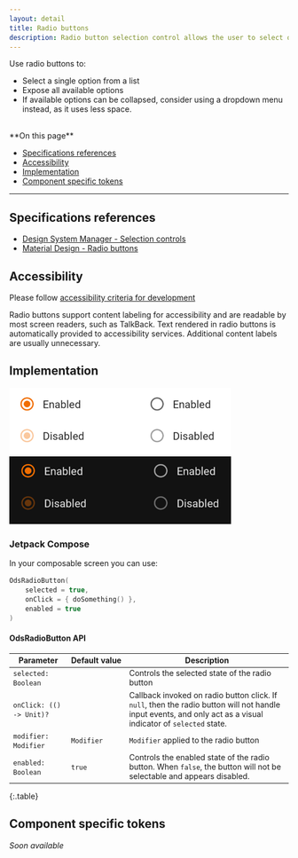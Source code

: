 ```yaml
---
layout: detail
title: Radio buttons
description: Radio button selection control allows the user to select options.
---
```


Use radio buttons to:

* Select a single option from a list
* Expose all available options
* If available options can be collapsed, consider using a dropdown menu
  instead, as it uses less space.

<br>
**On this page**

* [Specifications references](#specifications-references)
* [Accessibility](#accessibility)
* [Implementation](#implementation)
* [Component specific tokens](#component-specific-tokens)

---

## Specifications references

- [Design System Manager - Selection controls](https://system.design.orange.com/0c1af118d/p/14638a-selection-controls/b/352c00)
- [Material Design - Radio buttons](https://material.io/components/radio-buttons/)

## Accessibility

Please follow [accessibility criteria for development](https://a11y-guidelines.orange.com/en/mobile/android/development/)

Radio buttons support content labeling for accessibility and are readable by
most screen readers, such as TalkBack. Text rendered in radio buttons is
automatically provided to accessibility services. Additional content labels are
usually unnecessary.

## Implementation

![RadioButton](images/radio_button_light.png) ![RadioButton dark](images/radio_button_dark.png)

### Jetpack Compose

In your composable screen you can use:

```kotlin
OdsRadioButton(
    selected = true,
    onClick = { doSomething() },
    enabled = true
)
```

#### OdsRadioButton API

Parameter | Default&nbsp;value | Description
-- | -- | --
`selected: Boolean` | | Controls the selected state of the radio button
`onClick: (() -> Unit)?` | | Callback invoked on radio button click. If `null`, then the radio button will not handle input events, and only act as a visual indicator of `selected` state.
`modifier: Modifier` | `Modifier` | `Modifier` applied to the radio button
`enabled: Boolean` | `true` | Controls the enabled state of the radio button. When `false`, the button will not be selectable and appears disabled.
{:.table}

## Component specific tokens

_Soon available_
